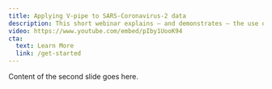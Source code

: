 ```yaml
---
title: Applying V-pipe to SARS-Coronavirus-2 data
description: This short webinar explains — and demonstrates — the use of V-pipe, an end-to-end bioinformatics pipeline that integrates various computational tools for the analysis of SARS-Coronavirus-2 high-throughput sequencing data. It supports the reproducible analysis of genomic diversity in intra-host virus populations for both basic research and medical diagnostics.
video: https://www.youtube.com/embed/pIby1UooK94
cta:
  text: Learn More
  link: /get-started
---
```


Content of the second slide goes here.